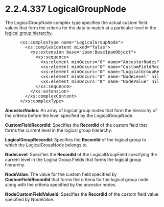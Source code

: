 <html dir="LTR" xmlns:mshelp="http://msdn.microsoft.com/mshelp" xmlns:ddue="http://ddue.schemas.microsoft.com/authoring/2003/5" xmlns:xlink="http://www.w3.org/1999/xlink" xmlns:tool="http://www.microsoft.com/tooltip">
 <body>
 <div id="header">
 <h1 class="heading">2.2.4.337 LogicalGroupNode</h1>
 </div>
 <div id="mainSection">
 <div id="mainBody">
 <div id="allHistory" class="saveHistory"></div>
 <div id="sectionSection0" class="section" name="collapseableSection">
 

<p>The LogicalGroupNode complex type specifies the actual
custom field values that form the criteria for the data to match at a
particular level in the <a href="21b4a631-8f28-420f-822f-c5f879d5046e.md#gt_9245824f-c170-4e57-9308-4fa04519c3a4">logical
group hierarchy</a>.</p>

<dl>
<dd>
<div><pre> &lt;xs:complexType name=&quot;LogicalGroupNode&quot;&gt;
   &lt;xs:complexContent mixed=&quot;false&quot;&gt;
     &lt;xs:extension base=&quot;ipam:BaseIpamObject&quot;&gt;
       &lt;xs:sequence&gt;
         &lt;xs:element minOccurs=&quot;0&quot; name=&quot;AncestorNodes&quot; nillable=&quot;true&quot; type=&quot;ipam:ArrayOfLogicalGroupNode&quot; /&gt;
         &lt;xs:element minOccurs=&quot;0&quot; name=&quot;CustomFieldRecordId&quot; nillable=&quot;true&quot; type=&quot;xsd:long&quot; /&gt;
         &lt;xs:element minOccurs=&quot;0&quot; name=&quot;LogicalGroupRecordId&quot; nillable=&quot;true&quot; type=&quot;xsd:long&quot; /&gt;      &lt;xs:element minOccurs=&quot;0&quot; name=&quot;NodeCustomFieldValueId&quot; nillable=&quot;true&quot; type=&quot;xsd:long&quot; /&gt;
         &lt;xs:element minOccurs=&quot;0&quot; name=&quot;NodeLevel&quot; nillable=&quot;true&quot; type=&quot;xsd:long&quot; /&gt;
         &lt;xs:element minOccurs=&quot;0&quot; name=&quot;NodeValue&quot; nillable=&quot;true&quot; type=&quot;xsd:string&quot; /&gt;
       &lt;/xs:sequence&gt;
     &lt;/xs:extension&gt;
   &lt;/xs:complexContent&gt;
 &lt;/xs:complexType&gt;
</pre></div>
</dd></dl>

<p><b>AncestorNodes</b>: An array of logical group nodes
that form the hierarchy of the criteria before the level specified by the
LogicalGroupNode.</p>

<p><b>CustomFieldRecordId</b>: Specifies the <b>RecordId</b>
of the custom field that forms the current level in the logical group
hierarchy. </p>

<p><b>LogicalGroupRecordId</b>: Specifies the <b>RecordId</b>
of the logical group to which the LogicalGroupNode belongs to.</p>

<p><b>NodeLevel</b>: Specifies the <b>RecordId</b> of
the LogicalGroupField specifying the current level in the LogicalGroup.Fields
that forms the logical group hierarchy.</p>

<p><b>NodeValue</b>: The value for the custom field
specified by <b>CustomFieldRecordId</b> that forms the criteria for the logical
group node along with the criteria specified by the ancestor nodes.</p>

<p><b>NodeCustomFieldValueId</b>: Specifies the <b>RecordId</b>
of the custom field value specified by NodeValue.</p>


 </div>
 </div>
 </div>
 </body>
</html>